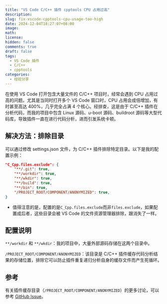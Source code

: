 ```yaml
---
title: "VS Code C/C++ 插件 cpptools CPU 占用过高"
description:
slug: fix-vscode-cpptools-cpu-usage-too-high
date: 2024-12-04T18:27:07+08:00
image:
math:
license:
hidden: false
comments: true
draft: false
tags:
  - VS Code 插件
  - C/C++
  - cpptools
categories:
  - 经验分享
---
```


在使用 VS Code 打开包含大量文件的 C/C++ 项目时，经常会遇到 CPU 占用过高的问题。尤其是当同时打开多个 VS Code 窗口时，CPU 占用会成倍增加，有时甚至高达 400%，几乎完全占满 4 个核心。经排查，这是由于 C/C++ 插件在分析代码，而我的项目中包含 Linux 源码、u-boot 源码、buildroot 源码等大型代码库，导致插件一直在进行代码分析，进而引发系统卡顿。

## 解决方法：排除目录

可以通过修改 settings.json 文件，为 C/C++ 插件排除特定目录。以下是我的配置示例：

```json
"C_Cpp.files.exclude": {
	"**/.git": true,
	"**/workdir": true,
	"**/wkdir": true,
	"**/build": true,
	"**/bin": true,
	"/PROJECT_ROOT/COMPONENT/ANONYMIZED": true,
}
```

- 值得注意的是，配置的是`C_Cpp.files.exclude`而非`files.exclude`，如果配置成后者，这些目录会被 VS Code 的文件资源管理器排除，跟消失了一样。

## 配置说明

`**/workdir` 和 `**/wkdir`：我的项目中，大量外部源码存储在这两个目录中。

`/PROJECT_ROOT/COMPONENT/ANONYMIZED`：该目录是 C/C++ 插件缓存代码分析结果的存储位置，排除它可以防止插件重复递归分析自身的缓存文件而产生死循环。

## 参考

有关插件缓存目录（`/PROJECT_ROOT/COMPONENT/ANONYMIZED`）的更多讨论，可以参考 [GitHub Issue](https://github.com/microsoft/vscode-cpptools/issues/10271#issuecomment-1363489906)。